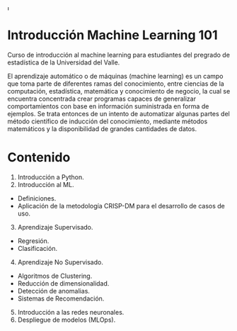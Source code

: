 <img src="https://www.univalle.edu.co/media/k2/items/cache/01a04b99e1d2566d4bbe8ea6d3bbf535_M.jpg" alt="Italian Trulli" style="width:5px;height:10px;"> 

# Introducción Machine Learning 101
Curso de introducción al machine learning para estudiantes del pregrado de estadística de la Universidad del Valle.

El aprendizaje automático o de máquinas (machine learning) es un campo que toma parte de diferentes ramas del conocimiento, entre ciencias de la computación, estadística, matemática y conocimiento de negocio, la cual se encuentra concentrada crear programas capaces de generalizar comportamientos
con base en información suministrada en forma de ejemplos. Se trata entonces de un intento de automatizar algunas partes del método científico de inducción del conocimiento, mediante métodos matemáticos y la disponibilidad de grandes cantidades de datos.

# Contenido
1. Introducción a Python.
2. Introducción al ML.
- Definiciones.
- Aplicación de la metodología CRISP-DM para el desarrollo de casos de uso.
3. Aprendizaje Supervisado.
- Regresión.
- Clasificación.
4. Aprendizaje No Supervisado.
- Algoritmos de Clustering.
- Reducción de dimensionalidad.
- Detección de anomalias.
- Sistemas de Recomendación.
5. Introducción a las redes neuronales.
6. Despliegue de modelos (MLOps).



